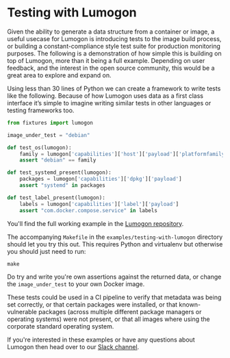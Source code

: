 # Testing with Lumogon

Given the ability to generate a data structure from a container or
image, a useful usecase for Lumogon is introducing tests to the image
build process, or building a constant-compliance style test suite for
production monitoring purposes. The following is a demonstration of how
simple this is building on top of Lumogon, more than it being a full
example. Depending on user feedback, and the interest in the open source
community, this would be a great area to explore and expand on.

Using less than 30 lines of Python we can create a framework to
write tests like the following. Because of how Lumogon uses data as a
first class interface it’s simple to imagine writing similar tests
in other languages or testing frameworks too.

```python
from fixtures import lumogon

image_under_test = "debian"

def test_os(lumogon):
    family = lumogon['capabilities']['host']['payload']['platformfamily']
    assert "debian" == family

def test_systemd_present(lumogon):
    packages = lumogon['capabilities']['dpkg']['payload']
    assert "systemd" in packages

def test_label_present(lumogon):
    labels = lumogon['capabilities']['label']['payload']
    assert "com.docker.compose.service" in labels
```

You'll find the full working example in the
[Lumogon repository](https://github.com/puppetlabs/lumogon/tree/master/examples).

The accompanying `Makefile` in the `examples/testing-with-lumogon`
directory should let you try this out. This requires Python and virtualenv
but otherwise you should just need to run:

```
make
```

Do try and write you're own assertions against the returned data, or
change the `image_under_test` to your own Docker image.

These tests could be used in a CI pipeline to verify that metadata was
being set correctly, or that certain packages were installed, or that
known-vulnerable packages (across multiple different package managers or
operating systems) were not present, or that all images where using the
corporate standard operating system.

If you're interested in these examples or have any questions about
Lumogon then head over to our [Slack channel](https://puppetcommunity.slack.com/messages/G58F97FC5).
